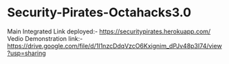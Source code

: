 # Security-Pirates-Octahacks3.0
Main Integrated Link deployed:-
https://securitypirates.herokuapp.com/
Vedio Demonstration link:-https://drive.google.com/file/d/1I1nzcDdqVzcO6Kxignim_dPJv48p3I74/view?usp=sharing
